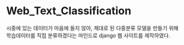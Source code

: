 # Web_Text_Classification
시중에 있는 데이터가 마음에 들지 않아, 제대로 된 다중분류 모델을 만들기 위해  
학습데이터를 직접 분류하겠다는 마인드로 django 웹 사이트를 제작하였다.
